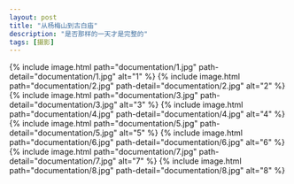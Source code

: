 ```yaml
---
layout: post
title: "从杨梅山到古白庙"
description: "是否那样的一天才是完整的"
tags: [摄影]
---
```


{% include image.html path="documentation/1.jpg" path-detail="documentation/1.jpg" alt="1" %}
{% include image.html path="documentation/2.jpg" path-detail="documentation/2.jpg" alt="2" %}
{% include image.html path="documentation/3.jpg" path-detail="documentation/3.jpg" alt="3" %}
{% include image.html path="documentation/4.jpg" path-detail="documentation/4.jpg" alt="4" %}
{% include image.html path="documentation/5.jpg" path-detail="documentation/5.jpg" alt="5" %}
{% include image.html path="documentation/6.jpg" path-detail="documentation/6.jpg" alt="6" %}
{% include image.html path="documentation/7.jpg" path-detail="documentation/7.jpg" alt="7" %}
{% include image.html path="documentation/8.jpg" path-detail="documentation/8.jpg" alt="8" %}
